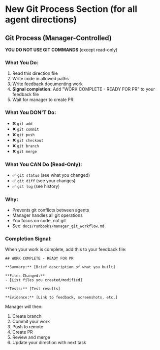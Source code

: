 # New Git Process Section (for all agent directions)

## Git Process (Manager-Controlled)

**YOU DO NOT USE GIT COMMANDS** (except read-only)

### What You Do:
1. Read this direction file
2. Write code in allowed paths
3. Write feedback documenting work
4. **Signal completion:** Add "WORK COMPLETE - READY FOR PR" to your feedback file
5. Wait for manager to create PR

### What You DON'T Do:
- ❌ `git add`
- ❌ `git commit`
- ❌ `git push`
- ❌ `git checkout`
- ❌ `git branch`
- ❌ `git merge`

### What You CAN Do (Read-Only):
- ✅ `git status` (see what you changed)
- ✅ `git diff` (see your changes)
- ✅ `git log` (see history)

### Why:
- Prevents git conflicts between agents
- Manager handles all git operations
- You focus on code, not git
- See: `docs/runbooks/manager_git_workflow.md`

### Completion Signal:
When your work is complete, add this to your feedback file:
```
## WORK COMPLETE - READY FOR PR

**Summary:** [Brief description of what you built]

**Files Changed:**
- [List files you created/modified]

**Tests:** [Test results]

**Evidence:** [Link to feedback, screenshots, etc.]
```

Manager will then:
1. Create branch
2. Commit your work
3. Push to remote
4. Create PR
5. Review and merge
6. Update your direction with next task

